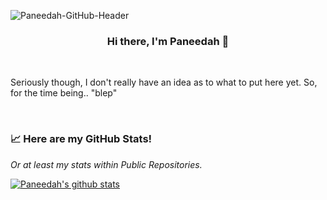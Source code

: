 ![Paneedah-GitHub-Header](https://user-images.githubusercontent.com/76911089/222261776-4b386479-60be-46ef-abe6-a26ac8f42813.png)

<h3 align="center">Hi there, I'm Paneedah 👋</h3>

<br>

<p>
  Seriously though, I don't really have an idea as to what to put here yet.
  So, for the time being.. "blep"
</p>

<br>

### 📈 Here are my GitHub Stats!
_Or at least my stats within Public Repositories._

[![Paneedah's github stats](https://github-readme-stats.vercel.app/api?username=Paneedah&show_icons=true&theme=dark)](https://github.com/Paneedah)
